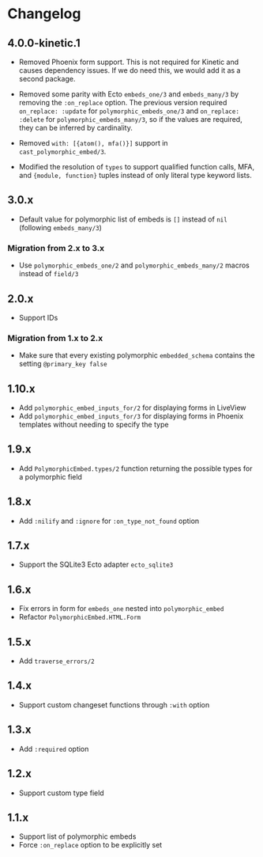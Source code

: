 # Changelog

## 4.0.0-kinetic.1

- Removed Phoenix form support. This is not required for Kinetic and causes
  dependency issues. If we do need this, we would add it as a second package.

- Removed some parity with Ecto `embeds_one/3` and `embeds_many/3` by removing
  the `:on_replace` option. The previous version required `on_replace: :update`
  for `polymorphic_embeds_one/3` and `on_replace: :delete` for
  `polymorphic_embeds_many/3`, so if the values are required, they can be
  inferred by cardinality.

- Removed `with: [{atom(), mfa()}]` support in `cast_polymorphic_embed/3`.

- Modified the resolution of `types` to support qualified function calls, MFA,
  and `{module, function}` tuples instead of only literal type keyword lists.

## 3.0.x

- Default value for polymorphic list of embeds is `[]` instead of `nil` (following `embeds_many/3`)

### Migration from 2.x to 3.x

- Use `polymorphic_embeds_one/2` and `polymorphic_embeds_many/2` macros instead of `field/3`

## 2.0.x

- Support IDs

### Migration from 1.x to 2.x

- Make sure that every existing polymorphic `embedded_schema` contains the setting `@primary_key false`

## 1.10.x

- Add `polymorphic_embed_inputs_for/2` for displaying forms in LiveView
- Add `polymorphic_embed_inputs_for/3` for displaying forms in Phoenix templates without
  needing to specify the type

## 1.9.x

- Add `PolymorphicEmbed.types/2` function returning the possible types for a polymorphic field

## 1.8.x

- Add `:nilify` and `:ignore` for `:on_type_not_found` option

## 1.7.x

- Support the SQLite3 Ecto adapter `ecto_sqlite3`

## 1.6.x

- Fix errors in form for `embeds_one` nested into `polymorphic_embed`
- Refactor `PolymorphicEmbed.HTML.Form`

## 1.5.x

- Add `traverse_errors/2`

## 1.4.x

- Support custom changeset functions through `:with` option

## 1.3.x

- Add `:required` option

## 1.2.x

- Support custom type field

## 1.1.x

- Support list of polymorphic embeds
- Force `:on_replace` option to be explicitly set
